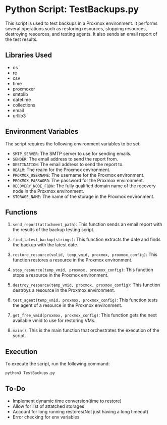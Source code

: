 # Python Script: TestBackups.py

This script is used to test backups in a Proxmox environment. It performs several operations such as restoring resources, stopping resources, destroying resources, and testing agents. It also sends an email report of the test results.

## Libraries Used

- os
- re
- csv
- time
- proxmoxer
- smtplib
- datetime
- collections
- email
- urllib3

## Environment Variables

The script requires the following environment variables to be set:

- `SMTP_SERVER`: The SMTP server to use for sending emails.
- `SENDER`: The email address to send the report from.
- `DESTINATION`: The email address to send the report to.
- `REALM`: The realm for the Proxmox environment.
- `PROXMOX_USERNAME`: The username for the Proxmox environment.
- `PROXMOX_PASSWORD`: The password for the Proxmox environment.
- `RECOVERY_NODE_FQDN`: The fully qualified domain name of the recovery node in the Proxmox environment.
- `STORAGE_NAME`: The name of the storage in the Proxmox environment.

## Functions

1. `send_report(attachment_path)`: This function sends an email report with the results of the backup testing script.

2. `find_latest_backup(strings)`: This function extracts the date and finds the backup with the latest date.

3. `restore_resource(volid, temp_vmid, proxmox, proxmox_config)`: This function restores a resource in the Proxmox environment.

4. `stop_resource(temp_vmid, proxmox, proxmox_config)`: This function stops a resource in the Proxmox environment.

5. `destroy_resource(temp_vmid, proxmox, proxmox_config)`: This function destroys a resource in the Proxmox environment.

6. `test_agent(temp_vmid, proxmox, proxmox_config)`: This function tests the agent of a resource in the Proxmox environment.

7. `get_free_vmid(proxmox, proxmox_config)`: This function gets the next available vmid to use for restoring VMs.

8. `main()`: This is the main function that orchestrates the execution of the script.

## Execution

To execute the script, run the following command:

```bash
python3 TestBackups.py
```

## To-Do

- Implement dynamic time conversion(time to restore)
- Allow for list of attatched storages
- Account for long running restores(Not just having a long timeout)
- Error checking for env variables

